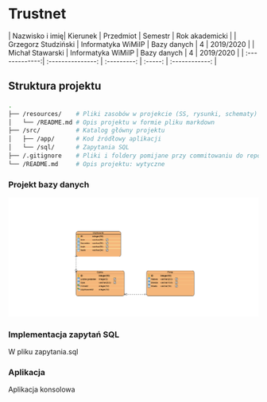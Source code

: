 # Trustnet

| Nazwisko i imię| Kierunek          | Przedmiot   | Semestr | Rok akademicki |
| Grzegorz Studziński   | Informatyka WiMiIP | Bazy danych | 4		 | 2019/2020      |
| Michał Stawarski   | Informatyka WiMiIP | Bazy danych | 4		 | 2019/2020      |
| :-------------:| :---------------: | :---------: | :-----: | :------------: |

## Struktura projektu
```bash
.
├── /resources/    # Pliki zasobów w projekcie (SS, rysunki, schematy)
│   └── /README.md # Opis projektu w formie pliku markdown
├── /src/          # Katalog główny projektu
│   ├── /app/      # Kod źródłowy aplikacji
│   └── /sql/      # Zapytania SQL
├── /.gitignore    # Pliki i foldery pomijane przy commitowaniu do repozytorium
└── /README.md     # Opis projektu: wytyczne
```
### Projekt bazy danych

<img src="/resources/bazadanychplik.png">

### Implementacja zapytań SQL
W pliku zapytania.sql

### Aplikacja
Aplikacja konsolowa

